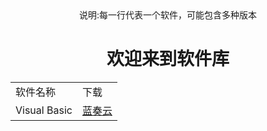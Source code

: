 <center>说明:每一行代表一个软件，可能包含多种版本<center>
<center><h1>欢迎来到软件库</h1></center>
<table border="0">
<tr>
<td>软件名称</td>
<td>下载</td>
</tr>
<tr>
<td>Visual Basic</td>
<td><a href="https://wwx.lanzoux.com/b00zvb33e">蓝奏云</a></td>
</tr>
</table>
